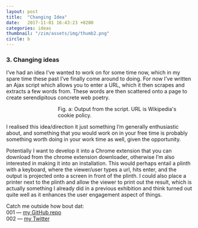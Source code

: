 ```yaml
---
layout: post
title:  "Changing Idea"
date:   2017-11-01 16:43:23 +0200
categories: ideas
thumbnail: "/zim/assets/img/thumb2.png"
circle: b
---
```


<h3>3. Changing ideas</h3>

I’ve had an idea I’ve wanted to work on for some time now, which in my spare time these past I’ve finally come around to doing. For now I’ve written an Ajax script which allows you to enter a URL, which it then scrapes and extracts a few words from. These words are then scattered onto a page to create <span class="feed">serendipitous concrete web poetry</span>. 

<figure style="margin-left: 10em">
    <img src="{{ site.baseurl }}/assets/img/3-01.png" alt="" />
<figcaption class="feed">Fig. a: Output from the script. URL is Wikipedia's cookie policy.</figcaption>
</figure>

I realised this idea/direction it just something I’m generally enthusiastic about, and something that you would work on in your free time is probably something worth doing in your work time as well, given the opportunity. 

Potentially I want to develop it into a Chrome extension that you can download from the chrome extension downloader, otherwise I’m also interested in making it into an installation. This would perhaps entail a plinth with a keyboard, where the viewer/user types a url, hits enter, and the output is projected onto a screen in front of the plinth. I could also place a printer next to the plinth and allow the viewer to print out the result, which is actually something I already did in a previous exhibition and think turned out quite well as it enhances the user engagement aspect of things. 

Catch me outside how bout dat:<br />
<span class="feed">001</span> — [my GitHub repo][miles-gh]<br />
<span class="feed">002</span> — [my Twitter][miles-twitter]


[miles-gh]:   https://github.com/piccolazucca
[miles-twitter]: https://twitter.com/studionugae

